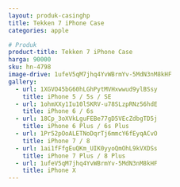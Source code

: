 ```yaml
---
layout: produk-casinghp
title: Tekken 7 iPhone Case
categories: apple

# Produk
product-title: Tekken 7 iPhone Case
harga: 90000
sku: hn-4798
image-drive: 1ufeV5qM7jhq4YvWBrmYv-5MdN3nM8kHF
gallery:
  - url: 1XGVO45bG60hLGhPytMVHxwwud9ylBSsy
    title: iPhone 5 / 5s / SE
  - url: 1ohmXXy1Iu10lSKRV-u78SLzpRNz56hdE
    title: iPhone 6 / 6s
  - url: 18Cp_3oXVkLguFEBe77gD5VEcZdbgTD5j
    title: iPhone 6 Plus / 6s Plus
  - url: 1Pr52pOoALETNoDqrTj6mmcY6fEyqACvO
    title: iPhone 7 / 8
  - url: 1ai1fFfgEuQKm_UIK0yyoQmOhL9kVXDSs
    title: iPhone 7 Plus / 8 Plus
  - url: 1ufeV5qM7jhq4YvWBrmYv-5MdN3nM8kHF
    title: iPhone X
---
```

